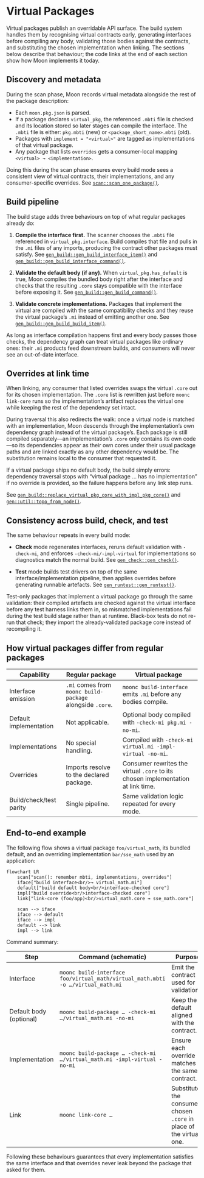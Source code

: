 # Virtual Packages

Virtual packages publish an overridable API surface. The build system handles them by recognising virtual contracts early, generating interfaces before compiling any body, validating those bodies against the contracts, and substituting the chosen implementation when linking. The sections below describe that behaviour; the code links at the end of each section show how Moon implements it today.

## Discovery and metadata

During the scan phase, Moon records virtual metadata alongside the rest of the package description:

- Each `moon.pkg.json` is parsed.
- If a package declares `virtual_pkg`, the referenced `.mbti` file is checked and its location stored so later stages can compile the interface. The `.mbti` file is either: `pkg.mbti` (new) or `<package_short_name>.mbti` (old).
- Packages with `implement = "<virtual>"` are tagged as implementations of that virtual package.
- Any package that lists `overrides` gets a consumer-local mapping `<virtual> → <implementation>`.

Doing this during the scan phase ensures every build mode sees a consistent view of virtual contracts, their implementations, and any consumer-specific overrides.
See [`scan::scan_one_package()`](crates/moonutil/src/scan.rs:311).

## Build pipeline

The build stage adds three behaviours on top of what regular packages already do:

1. **Compile the interface first.** The scanner chooses the `.mbti` file referenced in `virtual_pkg.interface`. Build compiles that file and pulls in the `.mi` files of any imports, producing the contract other packages must satisfy.
   See [`gen_build::gen_build_interface_item()`](crates/moonbuild/src/gen/gen_build.rs:98) and [`gen_build::gen_build_interface_command()`](crates/moonbuild/src/gen/gen_build.rs:369).

2. **Validate the default body (if any).** When `virtual_pkg.has_default` is true, Moon compiles the bundled body right after the interface and checks that the resulting `.core` stays compatible with the interface before exposing it.
   See [`gen_build::gen_build_command()`](crates/moonbuild/src/gen/gen_build.rs:440).

3. **Validate concrete implementations.** Packages that implement the virtual are compiled with the same compatibility checks and they reuse the virtual package’s `.mi` instead of emitting another one.
   See [`gen_build::gen_build_build_item()`](crates/moonbuild/src/gen/gen_build.rs:195).

As long as interface compilation happens first and every body passes those checks, the dependency graph can treat virtual packages like ordinary ones: their `.mi` products feed downstream builds, and consumers will never see an out-of-date interface.

## Overrides at link time

When linking, any consumer that listed overrides swaps the virtual `.core` out for its chosen implementation. The `.core` list is rewritten just before `moonc link-core` runs so the implementation’s artifact replaces the virtual one while keeping the rest of the dependency set intact.

During traversal this also redirects the walk: once a virtual node is matched with an implementation, Moon descends through the implementation’s own dependency graph instead of the virtual package’s. Each package is still compiled separately—an implementation’s `.core` only contains its own code—so its dependencies appear as their own cores under their usual package paths and are linked exactly as any other dependency would be. The substitution remains local to the consumer that requested it.

If a virtual package ships no default body, the build simply errors: dependency traversal stops with “virtual package … has no implementation” if no override is provided, so the failure happens before any link step runs.

See [`gen_build::replace_virtual_pkg_core_with_impl_pkg_core()`](crates/moonbuild/src/gen/gen_build.rs:270) and [`gen::util::topo_from_node()`](crates/moonbuild/src/gen/util.rs:50).

## Consistency across build, check, and test

The same behaviour repeats in every build mode:

- **Check** mode regenerates interfaces, reruns default validation with `-check-mi`, and enforces `-check-mi/-impl-virtual` for implementations so diagnostics match the normal build.
  See [`gen_check::gen_check()`](crates/moonbuild/src/gen/gen_check.rs:452).

- **Test** mode builds test drivers on top of the same interface/implementation pipeline, then applies overrides before generating runnable artefacts.
  See [`gen_runtest::gen_runtest()`](crates/moonbuild/src/gen/gen_runtest.rs:966).

Test-only packages that implement a virtual package go through the same validation: their compiled artefacts are checked against the virtual interface before any test harness links them in, so mismatched implementations fail during the test build stage rather than at runtime. Black-box tests do not re-run that check; they import the already-validated package core instead of recompiling it.

## How virtual packages differ from regular packages

| Capability              | Regular package                                           | Virtual package                                                                  |
| ----------------------- | --------------------------------------------------------- | -------------------------------------------------------------------------------- |
| Interface emission      | `.mi` comes from `moonc build-package` alongside `.core`. | `moonc build-interface` emits `.mi` before any bodies compile.                   |
| Default implementation  | Not applicable.                                           | Optional body compiled with `-check-mi pkg.mi -no-mi`.                           |
| Implementations         | No special handling.                                      | Compiled with `-check-mi virtual.mi -impl-virtual -no-mi`.                       |
| Overrides               | Imports resolve to the declared package.                  | Consumer rewrites the virtual `.core` to its chosen implementation at link time. |
| Build/check/test parity | Single pipeline.                                          | Same validation logic repeated for every mode.                                   |

## End-to-end example

The following flow shows a virtual package `foo/virtual_math`, its bundled default, and an overriding implementation `bar/sse_math` used by an application:

```mermaid
flowchart LR
    scan["scan(): remember mbti, implementations, overrides"]
    iface["build interface<br/>→ virtual_math.mi"]
    default["build default body<br/>interface-checked core"]
    impl["build override<br/>interface-checked core"]
    link["link-core (foo/app)<br/>virtual_math.core → sse_math.core"]

    scan --> iface
    iface --> default
    iface --> impl
    default --> link
    impl --> link
```

Command summary:

| Step                    | Command (schematic)                                                             | Purpose                                                               |
| ----------------------- | ------------------------------------------------------------------------------- | --------------------------------------------------------------------- |
| Interface               | `moonc build-interface foo/virtual_math/virtual_math.mbti -o …/virtual_math.mi` | Emit the contract used for validation.                                |
| Default body (optional) | `moonc build-package … -check-mi …/virtual_math.mi -no-mi`                      | Keep the default aligned with the contract.                           |
| Implementation          | `moonc build-package … -check-mi …/virtual_math.mi -impl-virtual -no-mi`        | Ensure each override matches the same contract.                       |
| Link                    | `moonc link-core …`                                                             | Substitute the consumer’s chosen `.core` in place of the virtual one. |

Following these behaviours guarantees that every implementation satisfies the same interface and that overrides never leak beyond the package that asked for them.
